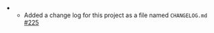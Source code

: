 - - Added a change log for this project as a file named `CHANGELOG.md` [#225](https://github.com/precice/tutorials/pull/225)
